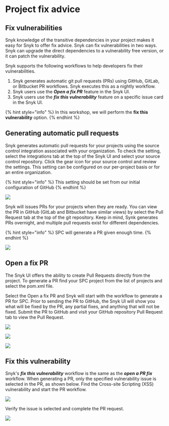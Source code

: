 # Project fix advice

## Fix vulnerabilities

Snyk knowledge of the transitive dependencies in your project makes it easy for Snyk to offer fix advice. Snyk can fix vulnerabilities in two ways. Snyk can upgrade the direct dependencies to a vulnerability free version, or it can patch the vulnerability.

Snyk supports the following workflows to help developers fix their vulnerabilities.

1. Snyk generates automatic git pull requests (PRs) using GitHub, GitLab, or Bitbucket PR workflows. Snyk executes this as a nightly workflow.
2. Snyk users use the _**Open a fix PR**_ feature in the Snyk UI.
3. Snyk users use the _**fix this vulnerability**_ feature on a specific issue card in the Snyk UI.

{% hint style="info" %}
In this workshop, we will perform the **fix this vulnerability** option.
{% endhint %}

## Generating automatic pull requests

Snyk generates automatic pull requests for your projects using the source control integration associated with your organization. To check the setting, select the integrations tab at the top of the Snyk UI and select your source control repository. Click the gear icon for your source control and review the settings. This setting can be configured on our per-project basis or for an entire organization.

{% hint style="info" %}
This setting should be set from our initial configuration of GitHub
{% endhint %}

![](https://partner-workshop-assets.s3.us-east-2.amazonaws.com/auto\_pr\_setting.png)

Snyk will issues PRs for your projects when they are ready. You can view the PR in GitHub (GitLab and Bitbucket have similar views) by select the Pull Request tab at the top of the git repository. Keep in mind, Synk generates PRs overnight, and multiple pull requests exist for different dependencies.

{% hint style="info" %}
SPC will generate a PR given enough time.
{% endhint %}

![](https://partner-workshop-assets.s3.us-east-2.amazonaws.com/github\_pull\_req\_auto.png)

## Open a fix PR

The Snyk UI offers the ability to create Pull Requests directly from the project. To generate a PR find your SPC project from the list of projects and select the pom.xml file.

Select the Open a fix PR and Snyk will start with the workflow to generate a PR for SPC. Prior to sending the PR to GitHub, the Snyk UI will show you what will be fixed by the PR, any partial fixes, and anything that will not be fixed. Submit the PR to GitHub and visit your GitHub repository Pull Request tab to view the Pull Request.

![](https://partner-workshop-assets.s3.us-east-2.amazonaws.com/open\_pr.png)

![](https://partner-workshop-assets.s3.us-east-2.amazonaws.com/open\_fix\_pr\_top\_half.png)

![](https://partner-workshop-assets.s3.us-east-2.amazonaws.com/open\_fix\_pr\_bottom.png)

## Fix this vulnerability

Snyk's _**fix this vulnerability**_ workflow is the same as the _**open a PR fix**_ workflow. When generating a PR, only the specified vulnerability issue is selected in the PR, as shown below. Find the Cross-site Scripting (XSS) vulnerability and start the PR workflow.

![](https://partner-workshop-assets.s3.us-east-2.amazonaws.com/screen-shot-2020-08-22-at-12.32.44-pm.png)

Verify the issue is selected and complete the PR request.

![](https://partner-workshop-assets.s3.us-east-2.amazonaws.com/screen-shot-2020-08-22-at-12.40.36-pm.png)
